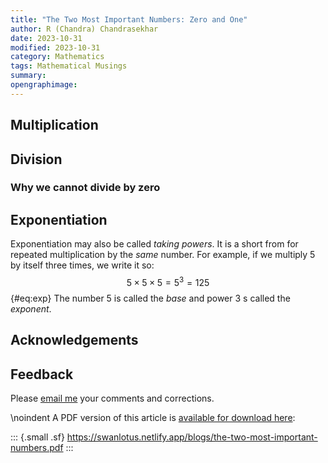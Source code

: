 ```yaml
---
title: "The Two Most Important Numbers: Zero and One"
author: R (Chandra) Chandrasekhar
date: 2023-10-31
modified: 2023-10-31
category: Mathematics
tags: Mathematical Musings
summary:
opengraphimage:
---
```



## Multiplication

## Division

### Why we cannot divide by zero


## Exponentiation

Exponentiation may also be called _taking powers_. It is a short from for repeated multiplication by the _same_ number. For example, if we multiply $5$ by itself three times, we write it so:
$$
5\times5\times5 = 5^{3} = 125
$${#eq:exp}
The number $5$ is called the _base_ and power $3$ s called the _exponent_.




## Acknowledgements

## Feedback

Please [email me](mailto:feedback.swanlotus@gmail.com) your comments and
corrections.

\noindent A PDF version of this article is [available for download here]({attach}./the-two-most-important-number.pdf):

::: {.small .sf}
<https://swanlotus.netlify.app/blogs/the-two-most-important-numbers.pdf>
:::
